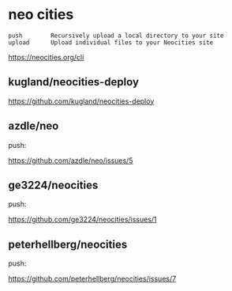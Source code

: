 # neo cities

~~~
push        Recursively upload a local directory to your site
upload      Upload individual files to your Neocities site
~~~

https://neocities.org/cli

## kugland/neocities-deploy

https://github.com/kugland/neocities-deploy

## azdle/neo

push:

https://github.com/azdle/neo/issues/5

## ge3224/neocities

push:

https://github.com/ge3224/neocities/issues/1

## peterhellberg/neocities

push:

https://github.com/peterhellberg/neocities/issues/7
